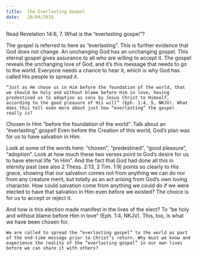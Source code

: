 ```yaml
---
title:  The Everlasting Gospel
date:   26/04/2018
---
```


Read Revelation 14:6, 7. What is the “everlasting gospel”?

The gospel is referred to here as “everlasting”. This is further evidence that God does not change. An unchanging God has an unchanging gospel. This eternal gospel gives assurance to all who are willing to accept it. The gospel reveals the unchanging love of God, and it’s this message that needs to go to the world. Everyone needs a chance to hear it, which is why God has called His people to spread it.

`“Just as He chose us in Him before the foundation of the world, that we should be holy and without blame before Him in love, having predestined us to adoption as sons by Jesus Christ to Himself, according to the good pleasure of His will” (Eph. 1:4, 5, NKJV). What does this tell even more about just how “everlasting” the gospel really is?`

Chosen in Him “before the foundation of the world”. Talk about an “everlasting” gospel! Even before the Creation of this world, God’s plan was for us to have salvation in Him.

Look at some of the words here: “chosen”, “predestined”, “good pleasure”, “adoption”. Look at how much these two verses point to God’s desire for us to have eternal life “in Him”. And the fact that God had done all this in eternity past (see also 2 Thess. 2:13, 2 Tim. 1:9) points so clearly to His grace, showing that our salvation comes not from anything we can do nor from any creature merit, but totally as an act arising from God’s own loving character. How could salvation come from anything we could do if we were elected to have that salvation in Him even before we existed? The choice is for us to accept or reject it.

And how is this election made manifest in the lives of the elect? To “be holy and without blame before Him in love” (Eph. 1:4, NKJV). This, too, is what we have been chosen for.

`We are called to spread the “everlasting gospel” to the world as part of the end-time message prior to Christ’s return. Why must we know and experience the reality of the “everlasting gospel” in our own lives before we can share it with others?`
